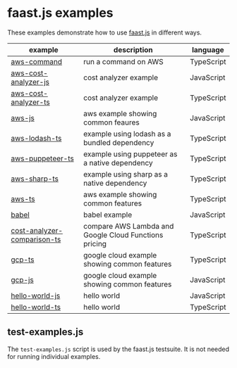 # faast.js examples

These examples demonstrate how to use [faast.js](https://github.com/faastjs/faast.js) in different ways.

| example                         | description                                           | language   |
| ------------------------------- | ----------------------------------------------------- | ---------- |
| [aws-command][]                 | run a command on AWS                                  | TypeScript |
| [aws-cost-analyzer-js][]        | cost analyzer example                                 | JavaScript |
| [aws-cost-analyzer-ts][]        | cost analyzer example                                 | TypeScript |
| [aws-js][]                      | aws example showing common feaures                    | JavaScript |
| [aws-lodash-ts][]               | example using lodash as a bundled dependency          | TypeScript |
| [aws-puppeteer-ts][]            | example using puppeteer as a native dependency        | TypeScript |
| [aws-sharp-ts][]                | example using sharp as a native dependency            | TypeScript |
| [aws-ts][]                      | aws example showing common features                   | TypeScript |
| [babel][]                       | babel example                                         | JavaScript |
| [cost-analyzer-comparison-ts][] | compare AWS Lambda and Google Cloud Functions pricing | TypeScript |
| [gcp-ts][]                      | google cloud example showing common features          | TypeScript |
| [gcp-js][]                      | google cloud example showing common features          | JavaScript |
| [hello-world-js][]              | hello world                                           | JavaScript |
| [hello-world-ts][]              | hello world                                           | TypeScript |

[aws-command]: ./aws-command
[aws-cost-analyzer-js]: ./aws-cost-analyzer-js
[aws-cost-analyzer-ts]: ./aws-cost-analyzer-ts
[aws-js]: ./aws-js
[aws-lodash-ts]: ./aws-lodash-ts
[aws-puppeteer-ts]: ./aws-puppeteer-ts
[aws-sharp-ts]: ./aws-sharp-ts
[aws-ts]: ./aws-ts
[babel]: ./babel
[cost-analyzer-comparison-ts]: ./cost-analyzer-comparison-ts
[gcp-ts]: ./gcp-ts
[gcp-js]: ./gcp-js
[hello-world-js]: ./hello-world-js
[hello-world-ts]: ./hello-world-ts

## test-examples.js

The `test-examples.js` script is used by the faast.js testsuite. It is not needed for running individual examples.
